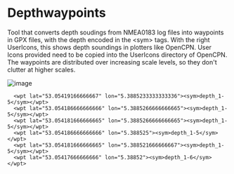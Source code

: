 # Depthwaypoints

Tool that converts depth soudings from NMEA0183 log files into waypoints in GPX files, with the depth encoded in the \<sym\> tags. With the right UserIcons, this shows depth soundings in plotters like OpenCPN. User Icons provided need to be copied into the UserIcons directory of OpenCPN. The waypoints are distributed over increasing scale levels, so they don't clutter at higher scales.
  
  ![image](https://user-images.githubusercontent.com/17980560/151816012-7cdc6f2e-4aa4-4070-8036-91ec3e95901e.png)

```
  <wpt lat="53.05419166666667" lon="5.3885233333333336"><sym>depth_1-5</sym></wpt>
  <wpt lat="53.054186666666666" lon="5.3885266666666665"><sym>depth_1-5</sym></wpt>
  <wpt lat="53.054181666666665" lon="5.3885266666666665"><sym>depth_1-5</sym></wpt>
  <wpt lat="53.054186666666666" lon="5.388525"><sym>depth_1-5</sym></wpt>
  <wpt lat="53.054181666666665" lon="5.388521666666667"><sym>depth_1-5</sym></wpt>
  <wpt lat="53.05417666666666" lon="5.38852"><sym>depth_1-6</sym></wpt>
```
